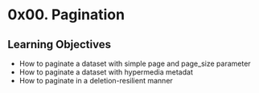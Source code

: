 0x00. Pagination
================

Learning Objectives
-------------------

- How to paginate a dataset with simple page and page_size parameter
- How to paginate a dataset with hypermedia metadat
- How to paginate in a deletion-resilient manner
